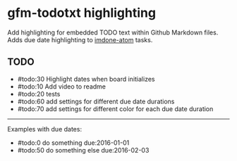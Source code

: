 # gfm-todotxt highlighting

Add highlighting for embedded TODO text within Github Markdown files. Adds due date highlighting to [imdone-atom](https://atom.io/packages/imdone-atom) tasks.

## TODO

- #todo:30 Highlight dates when board initializes
- #todo:10 Add video to readme
- #todo:20 tests
- #todo:60 add settings for different due date durations
- #todo:70 add settings for different color for each due date duration

----

Examples with due dates:

- #todo:0 do something due:2016-01-01
- #todo:50 do something else due:2016-02-03
